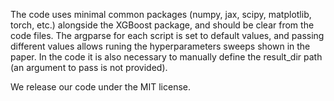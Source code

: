 The code uses minimal common packages (numpy, jax, scipy, matplotlib, torch, etc.) alongside the XGBoost package, and should be clear from the code files. The argparse for each script is set to default values, and passing different values allows runing the hyperparameters sweeps shown in the paper. In the code it is also necessary to manually define the result_dir path (an argument to pass is not provided).

We release our code under the MIT license.
